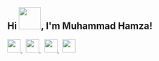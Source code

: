 ## Hi <img src="https://github.com/TheDudeThatCode/TheDudeThatCode/blob/master/Assets/Hi.gif" width="50px"/>, I'm Muhammad Hamza!

<!--
**Muhammad-Hamza69/Muhammad-Hamza69** is a ✨ _special_ ✨ repository because its `README.md` (this file) appears on your GitHub profile.

Here are some ideas to get you started:

- 🔭 I’m currently working on ...
- 🌱 I’m currently learning ...
- 👯 I’m looking to collaborate on ...
- 🤔 I’m looking for help with ...
- 💬 Ask me about ...
- 📫 How to reach me: ...
- 😄 Pronouns: ...
- ⚡ Fun fact: ...
-->

<a href="https://facebook.com/yourusername">
  <img src="https://cdn-icons-png.flaticon.com/512/733/733547.png" width="30" />
</a>
&nbsp;
<a href="mailto:yourname@gmail.com">
  <img src="https://cdn-icons-png.flaticon.com/512/732/732200.png" width="30" />
</a>
&nbsp;
<a href="https://linkedin.com/in/yourusername">
  <img src="https://cdn-icons-png.flaticon.com/512/174/174857.png" width="30" />
</a>
&nbsp;
<a href="https://medium.com/@yourusername">
  <img src="https://cdn-icons-png.flaticon.com/512/2111/2111505.png" width="30" />
</a>

